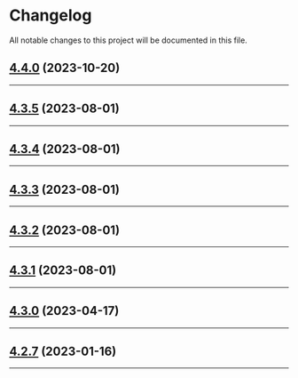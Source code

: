 <!--- BEGIN HEADER -->
# Changelog

All notable changes to this project will be documented in this file.
<!--- END HEADER -->

## [4.4.0](https://github.com/astuteo-llc/astuteo-toolkit/compare/v4.3.5...v4.4.0) (2023-10-20)


---

## [4.3.5](https://github.com/astuteo-llc/astuteo-toolkit/compare/v4.3.4...v4.3.5) (2023-08-01)


---

## [4.3.4](https://github.com/astuteo-llc/astuteo-toolkit/compare/v4.3.3...v4.3.4) (2023-08-01)


---

## [4.3.3](https://github.com/astuteo-llc/astuteo-toolkit/compare/v4.3.2...v4.3.3) (2023-08-01)


---

## [4.3.2](https://github.com/astuteo-llc/astuteo-toolkit/compare/v4.3.1...v4.3.2) (2023-08-01)


---

## [4.3.1](https://github.com/astuteo-llc/astuteo-toolkit/compare/v4.3.0...v4.3.1) (2023-08-01)


---

## [4.3.0](https://github.com/astuteo-llc/astuteo-toolkit/compare/v4.2.7...v4.3.0) (2023-04-17)


---

## [4.2.7](https://github.com/astuteo-llc/astuteo-toolkit/compare/v4.2.6...v4.2.7) (2023-01-16)


---

